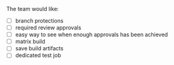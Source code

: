 The team would like: 
- [ ] branch protections
- [ ] required review approvals
- [ ] easy way to see when enough approvals has been achieved
- [ ] matrix build
- [ ] save build artifacts
- [ ] dedicated test job
